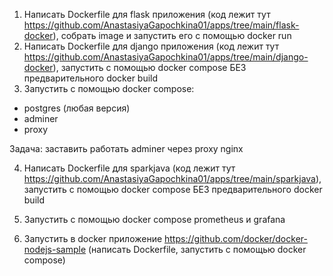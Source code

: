 1) Написать Dockerfile для flask приложения (код лежит тут https://github.com/AnastasiyaGapochkina01/apps/tree/main/flask-docker), собрать image и запустить его с помощью docker run
2) Написать Dockerfile для django приложения (код лежит тут https://github.com/AnastasiyaGapochkina01/apps/tree/main/django-docker), запустить с помощью docker compose БЕЗ предварительного docker build
3) Запустить с помощью docker compose:
- postgres (любая версия)
- adminer
- proxy

Задача: заставить работать adminer через proxy nginx

4) Написать Dockerfile для sparkjava (код лежит тут https://github.com/AnastasiyaGapochkina01/apps/tree/main/sparkjava), запустить с помощью docker compose БЕЗ предварительного docker build

5) Запустить с помощью docker compose prometheus и grafana
6) Запустить в docker приложение https://github.com/docker/docker-nodejs-sample (написать Dockerfile, запустить с помощью docker compose)
